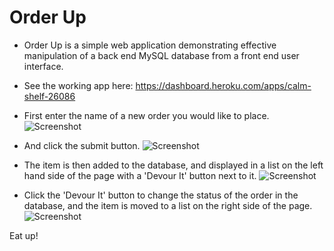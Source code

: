 # Order Up
* Order Up is a simple web application demonstrating effective manipulation of a back end MySQL database from a front end user interface.

* See the working app here: https://dashboard.heroku.com/apps/calm-shelf-26086

* First enter the name of a new order you would like to place.
![Screenshot](https://user-images.githubusercontent.com/25711714/29426205-e659b1d0-8353-11e7-933c-d9261cf2b5f3.png)

* And click the submit button.
![Screenshot](https://user-images.githubusercontent.com/25711714/29426223-f0bf7be6-8353-11e7-9a4f-4f207ec0fe90.png)

* The item is then added to the database, and displayed in a list on the left hand side of the page with a 'Devour It' button next to it.
![Screenshot](https://user-images.githubusercontent.com/25711714/29426227-f5673828-8353-11e7-8e06-674b9514ff8b.png)

* Click the 'Devour It' button to change the status of the order in the database, and the item is moved to a list on the right side of the page.
![Screenshot](https://user-images.githubusercontent.com/25711714/29426229-f88693be-8353-11e7-93b9-fbd5972b5fd7.png)

Eat up!
